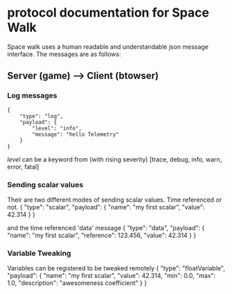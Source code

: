 # protocol documentation for Space Walk
Space walk uses a human readable and understandable json message interface. The messages are as follows:

## Server (game) --> Client (btowser)

### Log messages
	{
		"type": "log",
		"payload": {
			"level": "info",
			"message": "hello Telemetry"
		}
	}

*level* can be a keyword from (with rising severity)
	[trace, debug, info, warn, error, fatal]

### Sending scalar values
Their are two different modes of sending scalar values. Time referenced or not.
	{
		"type": "scalar",
		"payload": {
			"name": "my first scalar",
			"value": 42.314
		}
	}

and the time referenced 'data' message
	{
		"type": "data",
		"payload": {
			"name": "my first scalar",
			"reference": 123.456,
			"value": 42.314
		}
	}

### Variable Tweaking

Variables can be registered to be tweaked remotely
	{
		"type": "floatVariable",
		"payload": {
			"name": "my first scalar",
			"value": 42.314,
			"min": 0.0,
			"max": 1.0,
			"description": "awesomeness coefficient"
		}
	}
